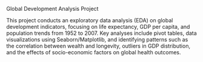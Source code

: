 Global Development Analysis Project

This project conducts an exploratory data analysis (EDA) on global development indicators, focusing on life expectancy, GDP per capita, and population trends from 1952 to 2007. Key analyses include pivot tables, data visualizations using Seaborn/Matplotlib, and identifying patterns such as the correlation between wealth and longevity, outliers in GDP distribution, and the effects of socio-economic factors on global health outcomes.
